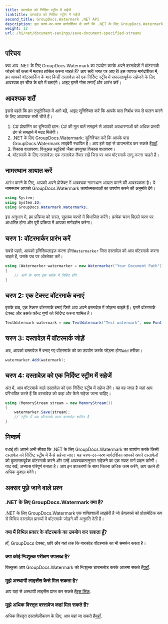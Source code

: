 ```yaml
---
title: दस्तावेज़ को निर्दिष्ट स्ट्रीम में सहेजें
linktitle: दस्तावेज़ को निर्दिष्ट स्ट्रीम में सहेजें
second_title: GroupDocs.Watermark .NET API
description: इस चरण-दर-चरण मार्गदर्शिका से जानें कि .NET के लिए GroupDocs.Watermark का उपयोग करके किसी दस्तावेज़ को निर्दिष्ट स्ट्रीम में कैसे सहेजा जाए। सभी स्तरों के डेवलपर्स के लिए बिल्कुल सही।
weight: 12
url: /hi/net/document-savings/save-document-specified-stream/
---
```

## परिचय
क्या आप .NET के लिए GroupDocs.Watermark का उपयोग करके अपने दस्तावेज़ों में वॉटरमार्क जोड़ने की कला में महारत हासिल करना चाहते हैं? आप सही जगह पर आए है! इस व्यापक मार्गदर्शिका में, हम आपको वॉटरमार्किंग के बाद किसी दस्तावेज़ को एक निर्दिष्ट स्ट्रीम में सफलतापूर्वक सहेजने के लिए आवश्यक हर चीज़ के बारे में बताएंगे। आइए इसमें गोता लगाएँ और आरंभ करें।
## आवश्यक शर्तें
इससे पहले कि हम ट्यूटोरियल में आगे बढ़ें, आइए सुनिश्चित करें कि आपके पास निर्बाध रूप से पालन करने के लिए आवश्यक सभी चीजें हैं।
1. C# प्रोग्रामिंग का बुनियादी ज्ञान: C# की मूल बातें समझने से आपको अवधारणाओं को अधिक प्रभावी ढंग से समझने में मदद मिलेगी।
2.  .NET के लिए GroupDocs.Watermark: सुनिश्चित करें कि आपके पास GroupDocs.Watermark लाइब्रेरी स्थापित है। आप इसे यहां से डाउनलोड कर सकते हैं[यहाँ](https://releases.groupdocs.com/Watermark/net/).
3. विकास वातावरण: विजुअल स्टूडियो जैसा उपयुक्त विकास वातावरण।
4. वॉटरमार्क के लिए दस्तावेज़: एक दस्तावेज़ तैयार रखें जिस पर आप वॉटरमार्क लागू करना चाहते हैं।
## नामस्थान आयात करें
आरंभ करने के लिए, आपको अपने प्रोजेक्ट में आवश्यक नामस्थान आयात करने की आवश्यकता है। ये नामस्थान आपको GroupDocs.Watermark कार्यात्मकताओं का उपयोग करने की अनुमति देंगे।
```csharp
using System;
using System.IO;
using GroupDocs.Watermark.Watermarks;
```
इस अनुभाग में, हम प्रक्रिया को सरल, सुपाच्य चरणों में विभाजित करेंगे। प्रत्येक चरण पिछले चरण पर आधारित होगा और पूरी प्रक्रिया में आपका मार्गदर्शन करेगा।
## चरण 1: वॉटरमार्कर प्रारंभ करें
 सबसे पहले, आपको इनिशियलाइज़ करना होगा`Watermarker` जिस दस्तावेज़ को आप वॉटरमार्क करना चाहते हैं, उसके पथ पर ऑब्जेक्ट करें।
```csharp
using (Watermarker watermarker = new Watermarker("Your Document Path"))
{
    // आगे के चरण इस ब्लॉक में निहित होंगे
}
```
## चरण 2: एक टेक्स्ट वॉटरमार्क बनाएं
इसके बाद, एक टेक्स्ट वॉटरमार्क बनाएं जिसे आप अपने दस्तावेज़ में जोड़ना चाहते हैं। इसमें वॉटरमार्क टेक्स्ट और उसके फ़ॉन्ट गुणों को निर्दिष्ट करना शामिल है।
```csharp
TextWatermark watermark = new TextWatermark("Test watermark", new Font("Arial", 12));
```
## चरण 3: दस्तावेज़ में वॉटरमार्क जोड़ें
 अब, आपको दस्तावेज़ में बनाए गए वॉटरमार्क को का उपयोग करके जोड़ना होगा`Add` तरीका।
```csharp
watermarker.Add(watermark);
```
## चरण 4: दस्तावेज़ को एक निर्दिष्ट स्ट्रीम में सहेजें
अंत में, आप वॉटरमार्क वाले दस्तावेज़ को एक निर्दिष्ट स्ट्रीम में सहेज लेंगे। यह वह जगह है जहां आप परिभाषित करते हैं कि दस्तावेज़ को कहां और कैसे सहेजा जाना चाहिए।
```csharp
using (MemoryStream stream = new MemoryStream())
{
    watermarker.Save(stream);
    // स्ट्रीम में अब वॉटरमार्क वाला दस्तावेज़ शामिल है
}
```
## निष्कर्ष
बधाई हो! आपने अभी सीखा कि .NET के लिए GroupDocs.Watermark का उपयोग करके किसी दस्तावेज़ को निर्दिष्ट स्ट्रीम में कैसे सहेजा जाए। यह चरण-दर-चरण मार्गदर्शिका आपको अपने दस्तावेज़ों को कुशलतापूर्वक वॉटरमार्क करने और उन्हें आवश्यकतानुसार सहेजने का एक स्पष्ट मार्ग प्रदान करेगी। याद रखें, अभ्यास परिपूर्ण बनाता है। आप इन उपकरणों के साथ जितना अधिक काम करेंगे, आप उतने ही अधिक कुशल बनेंगे।
## अक्सर पूछे जाने वाले प्रश्न
### .NET के लिए GroupDocs.Watermark क्या है?
.NET के लिए GroupDocs.Watermark एक शक्तिशाली लाइब्रेरी है जो डेवलपर्स को प्रोग्रामेटिक रूप से विभिन्न दस्तावेज़ प्रारूपों में वॉटरमार्क जोड़ने की अनुमति देती है।
### क्या मैं विभिन्न प्रकार के वॉटरमार्क का उपयोग कर सकता हूँ?
हाँ, GroupDocs टेक्स्ट, छवि और यहां तक कि बारकोड वॉटरमार्क का भी समर्थन करता है।
### क्या कोई निःशुल्क परीक्षण उपलब्ध है?
 बिल्कुल! आप GroupDocs.Watermark को निःशुल्क डाउनलोड करके आज़मा सकते हैं[यहाँ](https://releases.groupdocs.com/).
### मुझे अस्थायी लाइसेंस कैसे मिल सकता है?
 आप यहां से अस्थायी लाइसेंस प्राप्त कर सकते हैं[इस लिंक](https://purchase.groupdocs.com/temporary-license/).
### मुझे अधिक विस्तृत दस्तावेज कहां मिल सकते हैं?
 अधिक विस्तृत दस्तावेज़ीकरण के लिए, आप यहां जा सकते हैं[यहाँ](https://tutorials.groupdocs.com/Watermark/net/).